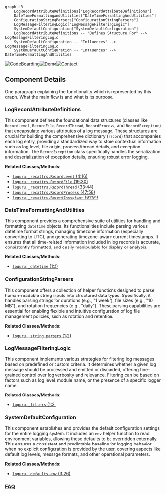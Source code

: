 ```mermaid
graph LR
    LogRecordAttributeDefinitions["LogRecordAttributeDefinitions"]
    DateTimeFormattingAndUtilities["DateTimeFormattingAndUtilities"]
    ConfigurationStringParsers["ConfigurationStringParsers"]
    LogMessageFilteringLogic["LogMessageFilteringLogic"]
    SystemDefaultConfiguration["SystemDefaultConfiguration"]
    LogRecordAttributeDefinitions -- "Defines Structure For" --> LogMessageFilteringLogic
    SystemDefaultConfiguration -- "Influences" --> LogMessageFilteringLogic
    SystemDefaultConfiguration -- "Influences" --> DateTimeFormattingAndUtilities
```
[![CodeBoarding](https://img.shields.io/badge/Generated%20by-CodeBoarding-9cf?style=flat-square)](https://github.com/CodeBoarding/GeneratedOnBoardings)[![Demo](https://img.shields.io/badge/Try%20our-Demo-blue?style=flat-square)](https://www.codeboarding.org/demo)[![Contact](https://img.shields.io/badge/Contact%20us%20-%20contact@codeboarding.org-lightgrey?style=flat-square)](mailto:contact@codeboarding.org)

## Component Details

One paragraph explaining the functionality which is represented by this graph. What the main flow is and what is its purpose.

### LogRecordAttributeDefinitions
This component defines the foundational data structures (classes like `RecordLevel`, `RecordFile`, `RecordThread`, `RecordProcess`, and `RecordException`) that encapsulate various attributes of a log message. These structures are crucial for building the comprehensive dictionary (`record`) that accompanies each log entry, providing a standardized way to store contextual information such as log level, file origin, process/thread details, and exception information. The `RecordException` class specifically handles the serialization and deserialization of exception details, ensuring robust error logging.


**Related Classes/Methods**:

- <a href="https://github.com/Delgan/loguru/blob/master/loguru/_recattrs.py#L4-L16" target="_blank" rel="noopener noreferrer">`loguru._recattrs.RecordLevel` (4:16)</a>
- <a href="https://github.com/Delgan/loguru/blob/master/loguru/_recattrs.py#L19-L30" target="_blank" rel="noopener noreferrer">`loguru._recattrs.RecordFile` (19:30)</a>
- <a href="https://github.com/Delgan/loguru/blob/master/loguru/_recattrs.py#L33-L44" target="_blank" rel="noopener noreferrer">`loguru._recattrs.RecordThread` (33:44)</a>
- <a href="https://github.com/Delgan/loguru/blob/master/loguru/_recattrs.py#L47-L58" target="_blank" rel="noopener noreferrer">`loguru._recattrs.RecordProcess` (47:58)</a>
- <a href="https://github.com/Delgan/loguru/blob/master/loguru/_recattrs.py#L61-L91" target="_blank" rel="noopener noreferrer">`loguru._recattrs.RecordException` (61:91)</a>


### DateTimeFormattingAndUtilities
This component provides a comprehensive suite of utilities for handling and formatting `datetime` objects. Its functionalities include parsing various datetime format strings, managing timezone information (especially converting to UTC), and generating timezone-aware current timestamps. It ensures that all time-related information included in log records is accurate, consistently formatted, and easily manipulable for display or analysis.


**Related Classes/Methods**:

- <a href="https://github.com/Delgan/loguru/blob/master/loguru/_datetime.py#L1-L2" target="_blank" rel="noopener noreferrer">`loguru._datetime` (1:2)</a>


### ConfigurationStringParsers
This component offers a collection of helper functions designed to parse human-readable string inputs into structured data types. Specifically, it handles parsing strings for durations (e.g., "1 week"), file sizes (e.g., "10 MB"), and rotation frequencies (e.g., "daily"). These parsing capabilities are essential for enabling flexible and intuitive configuration of log file management policies, such as rotation and retention.


**Related Classes/Methods**:

- <a href="https://github.com/Delgan/loguru/blob/master/loguru/_string_parsers.py#L1-L2" target="_blank" rel="noopener noreferrer">`loguru._string_parsers` (1:2)</a>


### LogMessageFilteringLogic
This component implements various strategies for filtering log messages based on predefined or custom criteria. It determines whether a given log message should be processed and emitted or discarded, offering fine-grained control over log verbosity and relevance. Filtering can be based on factors such as log level, module name, or the presence of a specific logger name.


**Related Classes/Methods**:

- <a href="https://github.com/Delgan/loguru/blob/master/loguru/_filters.py#L1-L2" target="_blank" rel="noopener noreferrer">`loguru._filters` (1:2)</a>


### SystemDefaultConfiguration
This component establishes and provides the default configuration settings for the entire logging system. It includes an `env` helper function to read environment variables, allowing these defaults to be overridden externally. This ensures a consistent and predictable baseline for logging behavior when no explicit configuration is provided by the user, covering aspects like default log levels, message formats, and other operational parameters.


**Related Classes/Methods**:

- <a href="https://github.com/Delgan/loguru/blob/master/loguru/_defaults.py#L3-L26" target="_blank" rel="noopener noreferrer">`loguru._defaults.env` (3:26)</a>




### [FAQ](https://github.com/CodeBoarding/GeneratedOnBoardings/tree/main?tab=readme-ov-file#faq)